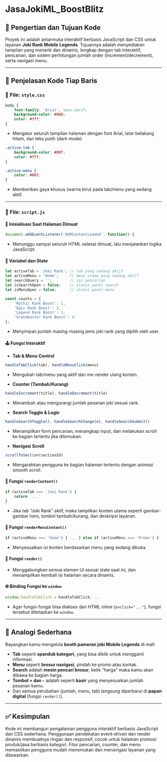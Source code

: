 # JasaJokiML_BoostBlitz

## 📌 Pengertian dan Tujuan Kode

Proyek ini adalah antarmuka interaktif berbasis JavaScript dan CSS untuk layanan **Joki Rank Mobile Legends**. Tujuannya adalah menyediakan tampilan yang menarik dan dinamis, lengkap dengan tab interaktif, pencarian, dan sistem perhitungan jumlah order (increment/decrement), serta navigasi menu.

---

## 🧠 Penjelasan Kode Tiap Baris

### 📄 File: `style.css`

```css
body {
    font-family: 'Arial', sans-serif;
    background-color: #000;
    color: #fff;
}
```
- Mengatur seluruh tampilan halaman dengan font Arial, latar belakang hitam, dan teks putih (dark mode).

```css
.active-tab {
    background-color: #00f;
    color: #fff;
}

.active-menu {
    color: #00f;
}
```
- Memberikan gaya khusus (warna biru) pada tab/menu yang sedang aktif.

---

### 📜 File: `script.js`

#### 🔁 Inisialisasi Saat Halaman Dimuat

```javascript
document.addEventListener('DOMContentLoaded', function() {
```
- Menunggu sampai seluruh HTML selesai dimuat, lalu menjalankan logika JavaScript.

#### 🧠 Variabel dan State

```javascript
let activeTab = 'Joki Rank'; // tab yang sedang aktif
let activeMenu = 'Home';     // menu utama yang sedang aktif
let searchQuery = '';        // isi pencarian
let isSearchOpen = false;    // status panel search
let isMenuOpen = false;      // status panel menu
```

```javascript
const counts = {
    'Mythic Rank Boost': 1,
    'Epic Rank Boost': 2,
    'Legend Rank Boost': 3,
    'Grandmaster Rank Boost': 4
};
```
- Menyimpan jumlah masing-masing jenis joki rank yang dipilih oleh user.

#### 🕹️ Fungsi Interaktif

- **Tab & Menu Control**
```javascript
handleTabClick(tab), handleMenuClick(menu)
```
- Mengubah tab/menu yang aktif dan me-render ulang konten.

- **Counter (Tambah/Kurang)**
```javascript
handleIncrement(title), handleDecrement(title)
```
- Menambah atau mengurangi jumlah pesanan joki sesuai rank.

- **Search Toggle & Logic**
```javascript
handleSearchToggle(), handleSearchChange(e), handleSearchSubmit()
```
- Menampilkan form pencarian, menangkap input, dan melakukan scroll ke bagian tertentu jika ditemukan.

- **Navigasi Scroll**
```javascript
scrollToSection(sectionId)
```
- Mengarahkan pengguna ke bagian halaman tertentu dengan animasi smooth scroll.

#### 🧩 Fungsi `renderContent()`

```javascript
if (activeTab === 'Joki Rank') {
    return `...`
}
```
- Jika tab “Joki Rank” aktif, maka tampilkan konten utama seperti gambar-gambar hero, tombol tambah/kurang, dan deskripsi layanan.

#### 📱 Fungsi `renderMenuContent()`

```javascript
if (activeMenu === 'Home') { ... } else if (activeMenu === 'Promo') { ... }
```
- Menyesuaikan isi konten berdasarkan menu yang sedang dibuka.

#### 🎨 Fungsi `render()`

- Menggabungkan semua elemen UI sesuai state saat ini, dan menampilkan kembali isi halaman secara dinamis.

#### 🌐 Binding Fungsi ke `window`

```javascript
window.handleTabClick = handleTabClick; ...
```
- Agar fungsi-fungsi bisa diakses dari HTML inline (`onclick="..."`), fungsi tersebut ditetapkan ke `window`.

---

## 🧸 Analogi Sederhana

Bayangkan kamu mengelola **booth pameran joki Mobile Legends** di mall:

- **Tab** seperti **spanduk kategori**, yang bisa diklik untuk mengganti informasi.
- **Menu** seperti **brosur navigasi**, pindah ke promo atau kontak.
- **Search** adalah **mesin pencari brosur**, ketik “harga” maka kamu akan dibawa ke bagian harga.
- **Tombol + dan -** adalah seperti **kasir** yang menyesuaikan jumlah pesanan kamu.
- Dan semua perubahan (jumlah, menu, tab) langsung diperbarui di **papan digital** (fungsi `render()`).

---

## ✅ Kesimpulan

Kode ini membangun pengalaman pengguna interaktif berbasis JavaScript dan CSS sederhana. Penggunaan pendekatan event-driven dan render dinamis membuatnya ringan dan responsif, cocok untuk halaman promosi produk/jasa berbasis kategori. Fitur pencarian, counter, dan menu memastikan pengguna mudah menemukan dan menavigasi layanan yang ditawarkan.
